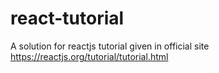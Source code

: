 # react-tutorial
A solution for reactjs tutorial given in official site https://reactjs.org/tutorial/tutorial.html
